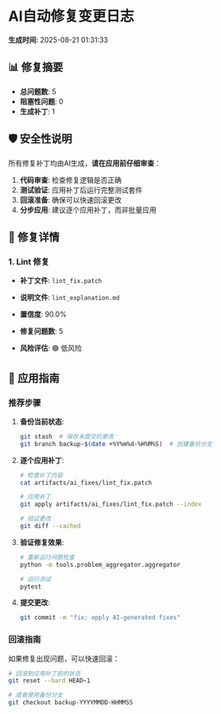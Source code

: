 # AI自动修复变更日志

**生成时间**: 2025-08-21 01:31:33

## 📊 修复摘要

- **总问题数**: 5
- **阻塞性问题**: 0
- **生成补丁**: 1

## 🛡️ 安全性说明

所有修复补丁均由AI生成，**请在应用前仔细审查**：

1. **代码审查**: 检查修复逻辑是否正确
2. **测试验证**: 应用补丁后运行完整测试套件
3. **回滚准备**: 确保可以快速回滚更改
4. **分步应用**: 建议逐个应用补丁，而非批量应用

## 🔧 修复详情

### 1. Lint 修复

- **补丁文件**: `lint_fix.patch`
- **说明文件**: `lint_explanation.md`
- **置信度**: 90.0%
- **修复问题数**: 5

- **风险评估**: 🟢 低风险

## 🚀 应用指南

### 推荐步骤

1. **备份当前状态**:
   ```bash
   git stash  # 保存未提交的更改
   git branch backup-$(date +%Y%m%d-%H%M%S)  # 创建备份分支
   ```

2. **逐个应用补丁**:
   ```bash
   # 检查补丁内容
   cat artifacts/ai_fixes/lint_fix.patch

   # 应用补丁
   git apply artifacts/ai_fixes/lint_fix.patch --index

   # 验证更改
   git diff --cached
   ```

3. **验证修复效果**:
   ```bash
   # 重新运行问题检查
   python -m tools.problem_aggregator.aggregator

   # 运行测试
   pytest
   ```

4. **提交更改**:
   ```bash
   git commit -m "fix: apply AI-generated fixes"
   ```

### 回滚指南

如果修复出现问题，可以快速回滚：

```bash
# 回滚到应用补丁前的状态
git reset --hard HEAD~1

# 或者使用备份分支
git checkout backup-YYYYMMDD-HHMMSS
```
